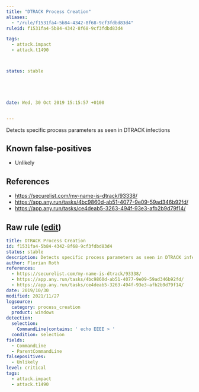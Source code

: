 ```yaml
---
title: "DTRACK Process Creation"
aliases:
  - "/rule/f1531fa4-5b84-4342-8f68-9cf3fdbd83d4"
ruleid: f1531fa4-5b84-4342-8f68-9cf3fdbd83d4

tags:
  - attack.impact
  - attack.t1490



status: stable





date: Wed, 30 Oct 2019 15:15:57 +0100


---
```


Detects specific process parameters as seen in DTRACK infections

<!--more-->


## Known false-positives

* Unlikely



## References

* https://securelist.com/my-name-is-dtrack/93338/
* https://app.any.run/tasks/4bc9860d-ab51-4077-9e09-59ad346b92fd/
* https://app.any.run/tasks/ce4deab5-3263-494f-93e3-afb2b9d79f14/


## Raw rule ([edit](https://github.com/SigmaHQ/sigma/edit/master/rules/windows/process_creation/proc_creation_win_malware_dtrack.yml))
```yaml
title: DTRACK Process Creation
id: f1531fa4-5b84-4342-8f68-9cf3fdbd83d4
status: stable
description: Detects specific process parameters as seen in DTRACK infections
author: Florian Roth
references:
  - https://securelist.com/my-name-is-dtrack/93338/
  - https://app.any.run/tasks/4bc9860d-ab51-4077-9e09-59ad346b92fd/
  - https://app.any.run/tasks/ce4deab5-3263-494f-93e3-afb2b9d79f14/
date: 2019/10/30
modified: 2021/11/27
logsource:
  category: process_creation
  product: windows
detection:
  selection:
    CommandLine|contains: ' echo EEEE > '
  condition: selection
fields:
  - CommandLine
  - ParentCommandLine
falsepositives:
  - Unlikely
level: critical
tags:
  - attack.impact
  - attack.t1490

```
